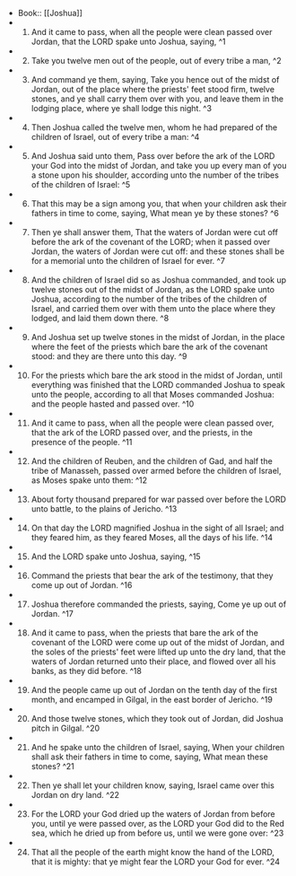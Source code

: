 - Book:: [[Joshua]]
- 1. And it came to pass, when all the people were clean passed over Jordan, that the LORD spake unto Joshua, saying, ^1
- 2. Take you twelve men out of the people, out of every tribe a man, ^2
- 3. And command ye them, saying, Take you hence out of the midst of Jordan, out of the place where the priests' feet stood firm, twelve stones, and ye shall carry them over with you, and leave them in the lodging place, where ye shall lodge this night. ^3
- 4. Then Joshua called the twelve men, whom he had prepared of the children of Israel, out of every tribe a man: ^4
- 5. And Joshua said unto them, Pass over before the ark of the LORD your God into the midst of Jordan, and take you up every man of you a stone upon his shoulder, according unto the number of the tribes of the children of Israel: ^5
- 6. That this may be a sign among you, that when your children ask their fathers in time to come, saying, What mean ye by these stones? ^6
- 7. Then ye shall answer them, That the waters of Jordan were cut off before the ark of the covenant of the LORD; when it passed over Jordan, the waters of Jordan were cut off: and these stones shall be for a memorial unto the children of Israel for ever. ^7
- 8. And the children of Israel did so as Joshua commanded, and took up twelve stones out of the midst of Jordan, as the LORD spake unto Joshua, according to the number of the tribes of the children of Israel, and carried them over with them unto the place where they lodged, and laid them down there. ^8
- 9. And Joshua set up twelve stones in the midst of Jordan, in the place where the feet of the priests which bare the ark of the covenant stood: and they are there unto this day. ^9
- 10. For the priests which bare the ark stood in the midst of Jordan, until everything was finished that the LORD commanded Joshua to speak unto the people, according to all that Moses commanded Joshua: and the people hasted and passed over. ^10
- 11. And it came to pass, when all the people were clean passed over, that the ark of the LORD passed over, and the priests, in the presence of the people. ^11
- 12. And the children of Reuben, and the children of Gad, and half the tribe of Manasseh, passed over armed before the children of Israel, as Moses spake unto them: ^12
- 13. About forty thousand prepared for war passed over before the LORD unto battle, to the plains of Jericho. ^13
- 14. On that day the LORD magnified Joshua in the sight of all Israel; and they feared him, as they feared Moses, all the days of his life. ^14
- 15. And the LORD spake unto Joshua, saying, ^15
- 16. Command the priests that bear the ark of the testimony, that they come up out of Jordan. ^16
- 17. Joshua therefore commanded the priests, saying, Come ye up out of Jordan. ^17
- 18. And it came to pass, when the priests that bare the ark of the covenant of the LORD were come up out of the midst of Jordan, and the soles of the priests' feet were lifted up unto the dry land, that the waters of Jordan returned unto their place, and flowed over all his banks, as they did before. ^18
- 19. And the people came up out of Jordan on the tenth day of the first month, and encamped in Gilgal, in the east border of Jericho. ^19
- 20. And those twelve stones, which they took out of Jordan, did Joshua pitch in Gilgal. ^20
- 21. And he spake unto the children of Israel, saying, When your children shall ask their fathers in time to come, saying, What mean these stones? ^21
- 22. Then ye shall let your children know, saying, Israel came over this Jordan on dry land. ^22
- 23. For the LORD your God dried up the waters of Jordan from before you, until ye were passed over, as the LORD your God did to the Red sea, which he dried up from before us, until we were gone over: ^23
- 24. That all the people of the earth might know the hand of the LORD, that it is mighty: that ye might fear the LORD your God for ever. ^24
